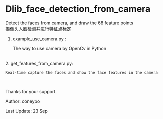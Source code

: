 # Dlib_face_detection_from_camera
Detect the faces from camera, and draw the 68 feature points 
</br>
摄像头人脸检测并进行特征点标定
</br>
1. example_use_camera.py : 
	
	The way to use camera by OpenCv in Python 
</br>
2. get_features_from_camera.py: 
	
	Real-time capture the faces and show the face features in the camera	
</br>

Thanks for your support.

Author: coneypo

Last Update: 23 Sep
